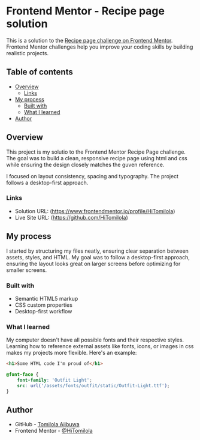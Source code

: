 # Frontend Mentor - Recipe page solution

This is a solution to the [Recipe page challenge on Frontend Mentor](https://www.frontendmentor.io/challenges/recipe-page-KiTsR8QQKm). Frontend Mentor challenges help you improve your coding skills by building realistic projects. 

## Table of contents

- [Overview](#overview)
  - [Links](#links)
- [My process](#my-process)
  - [Built with](#built-with)
  - [What I learned](#what-i-learned)
- [Author](#author)


## Overview
This project is my solutio to the Frontend Mentor Recipe Page challenge. The goal was to build a clean, responsive recipe page using html and css while ensuring the design closely matches the guven reference.

I focused on layout consistency, spacing and typography. The project follows a desktop-first approach.


### Links

- Solution URL: (https://www.frontendmentor.io/profile/HiTomilola)
- Live Site URL: (https://github.com/HiTomilola)


## My process
I started by structuring my files neatly, ensuring clear separation between assets, styles, and HTML. My goal was to follow a desktop-first approach, ensuring the layout looks great on larger screens before optimizing for smaller screens.


### Built with

- Semantic HTML5 markup 
- CSS custom properties  
- Desktop-first workflow 


### What I learned
My computer doesn't have all possible fonts and their respective styles. Learning how to reference external assets like fonts, icons, or images in css makes my projects more flexible.
Here's an example:
```html
<h1>Some HTML code I'm proud of</h1>
```
```css
@font-face {
    font-family: 'Outfit Light';
    src: url('/assets/fonts/outfit/static/Outfit-Light.ttf');
}
```


## Author

- GitHub - [Tomilola Ajibuwa](https://www.your-site.com)
- Frontend Mentor - [@HiTomilola](https://github.com/HiTomilola)


